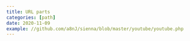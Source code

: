 ```yaml
---
title: URL parts
categories: [path]
date: 2020-11-09
example: //github.com/a8nJ/sienna/blob/master/youtube/youtube.php
---
```

